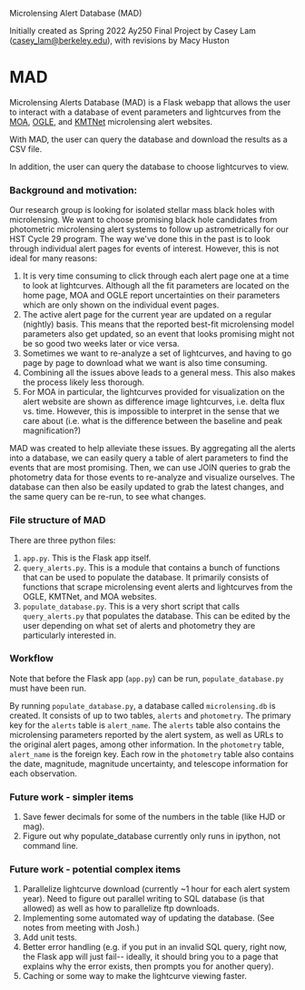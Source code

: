 Microlensing Alert Database (MAD)

Initially created as Spring 2022 Ay250 Final Project by Casey Lam (casey_lam@berkeley.edu), with revisions by Macy Huston

# MAD 
Microlensing Alerts Database (MAD) is a Flask webapp that allows the user to 
interact with a database of event parameters and lightcurves from the
[MOA](http://www.massey.ac.nz/~iabond/moa/alerts/), 
[OGLE](https://ogle.astrouw.edu.pl/ogle4/ews/), and
[KMTNet](https://kmtnet.kasi.re.kr/~ulens/)
microlensing alert websites.

With MAD, the user can query the database and download the results as a CSV file.

In addition, the user can query the database to choose lightcurves to view.

### Background and motivation:
Our research group is looking for isolated stellar mass black holes with microlensing.
We want to choose promising black hole candidates from photometric microlensing 
alert systems to follow up astrometrically for our HST Cycle 29 program.
The way we've done this in the past is to look through individual alert pages for events of interest.
However, this is not ideal for many reasons:
1. It is very time consuming to click through each alert page one at a time to look at lightcurves.
Although all the fit parameters are located on the home page, MOA and OGLE report uncertainties 
on their parameters which are only shown on the individual event pages.
2. The active alert page for the current year are updated on a regular (nightly) basis.
This means that the reported best-fit microlensing model parameters also get updated, 
so an event that looks promising might not be so good two weeks later or vice versa.  
3. Sometimes we want to re-analyze a set of lightcurves, 
and having to go page by page to download what we want is also time consuming.
4. Combining all the issues above leads to a general mess.
This also makes the process likely less thorough.
5. For MOA in particular, the lightcurves provided for visualization on the alert website
are shown as difference image lightcurves, i.e. delta flux vs. time. 
However, this is impossible to interpret in the sense that we care about (i.e. what is the
difference between the baseline and peak magnification?)

MAD was created to help alleviate these issues.
By aggregating all the alerts into a database, we can easily query a table of 
alert parameters to find the events that are most promising.
Then, we can use JOIN queries to grab the photometry data for those events
to re-analyze and visualize ourselves.
The database can then also be easily updated to grab the latest changes, and
the same query can be re-run, to see what changes.

### File structure of MAD
There are three python files:
1. `app.py`. 
This is the Flask app itself.
2. `query_alerts.py`. 
This is a module that contains a bunch of functions 
that can be used to  populate the database.
It primarily consists of functions that scrape microlensing event alerts 
and lightcurves from the OGLE, KMTNet, and MOA websites.
3. `populate_database.py`.
This is a very short script that calls `query_alerts.py` that populates the database.
This can be edited by the user depending on what set of alerts and photometry
they are particularly interested in.

### Workflow
Note that before the Flask app (`app.py`) can be run, `populate_database.py` must have been run.

By running `populate_database.py`, a database called `microlensing.db` is created.
It consists of up to two tables, `alerts` and `photometry`.
The primary key for the `alerts` table is `alert_name`. 
The `alerts` table also contains the microlensing parameters reported by the alert system,
as well as URLs to the original alert pages, among other information.
In the `photometry` table, `alert_name` is the foreign key.
Each row in the `photometry` table also contains the date, magnitude, magnitude uncertainty, 
and telescope information for each observation.

### Future work - simpler items
1. Save fewer decimals for some of the numbers in the table (like HJD or mag).
2. Figure out why populate_database currently only runs in ipython, not command line.

### Future work - potential complex items
1. Parallelize lightcurve download (currently ~1 hour for each alert system year). 
Need to figure out parallel writing to SQL database (is that allowed) as well as
how to parallelize ftp downloads.
2. Implementing some automated way of updating the database.
(See notes from meeting with Josh.)
3. Add unit tests.
4. Better error handling (e.g. if you put in an invalid SQL query, right now,
the Flask app will just fail-- ideally, it should bring you to a page that 
explains why the error exists, then prompts you for another query). 
5. Caching or some way to make the lightcurve viewing faster.
